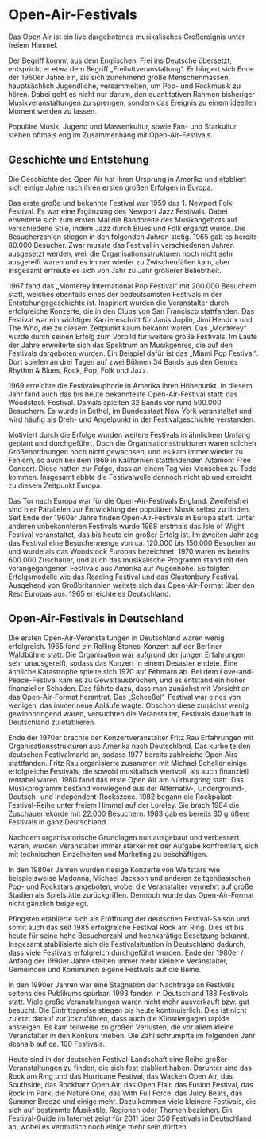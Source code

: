# Open-Air-Festivals

Das Open Air ist ein live dargebotenes musikalisches Großereignis unter
freiem Himmel.

Der Begriff kommt aus dem Englischen. Frei ins Deutsche übersetzt,
entspricht er etwa dem Begriff „Freiluftveranstaltung“. Er bürgert sich
Ende der 1960er Jahre ein, als sich zunehmend große Menschenmassen,
hauptsächlich Jugendliche, versammelten, um Pop- und Rockmusik zu hören.
Dabei geht es nicht nur darum, den quantitativen Rahmen bisheriger
Musikveranstaltungen zu sprengen, sondern das Ereignis zu einem ideellen
Moment werden zu lassen.

Populäre Musik, Jugend und Massenkultur, sowie Fan- und Starkultur
stehen oftmals eng im Zusammenhang mit Open-Air-Festivals.

## Geschichte und Entstehung

Die Geschichte des Open Air hat ihren Ursprung in Amerika und etabliert
sich einige Jahre nach ihren ersten großen Erfolgen in Europa.

Das erste große und bekannte Festival war 1959 das 1. Newport Folk
Festival. Es war eine Ergänzung des Newport Jazz Festivals. Dabei
erweiterte sich zum ersten Mal die Bandbreite des Musikangebots auf
verschiedene Stile, indem Jazz durch Blues und Folk ergänzt wurde. Die
Besucherzahlen stiegen in den folgenden Jahren stetig. 1965 gab es
bereits 80.000 Besucher. Zwar musste das Festival in verschiedenen
Jahren ausgesetzt werden, weil die Organisationsstrukturen noch nicht
sehr ausgereift waren und es immer wieder zu Zwischenfällen kam, aber
insgesamt erfreute es sich von Jahr zu Jahr größerer Beliebtheit.

1967 fand das „Monterey International Pop Festival“ mit 200.000
Besuchern statt, welches ebenfalls eines der bedeutsamsten Festivals in
der Entstehungsgeschichte ist. Inspiriert wurden die Veranstalter durch
erfolgreiche Konzerte, die in den Clubs von San Francisco stattfanden.
Das Festival war ein wichtiger Karriereschritt für Janis Joplin, Jimi
Hendrix und The Who, die zu diesem Zeitpunkt kaum bekannt waren. Das
„Monterey“ wurde durch seinen Erfolg zum Vorbild für weitere große
Festivals. Im Laufe der Jahre erweiterte sich das Spektrum an
Musikgenres, die auf den Festivals dargeboten wurden. Ein Beispiel dafür
ist das „Miami Pop Festival“. Dort spielen an drei Tagen auf zwei Bühnen
34 Bands aus den Genres Rhythm & Blues, Rock, Pop, Folk und Jazz.

1969 erreichte die Festivaleuphorie in Amerika ihren Höhepunkt. In
diesem Jahr fand auch das bis heute bekannteste Open-Air-Festival statt:
das Woodstock-Festival. Damals spielten 32 Bands vor rund 500.000
Besuchern. Es wurde in Bethel, im Bundesstaat New York veranstaltet und
wird häufig als Dreh- und Angelpunkt in der Festivalgeschichte
verstanden.

Motiviert durch die Erfolge wurden weitere Festivals in ähnlichem Umfang
geplant und durchgeführt. Doch die Organisationsstrukturen waren solchen
Größenordnungen noch nicht gewachsen, und es kam immer wieder zu
Fehlern, so auch bei dem 1969 in Kalifornien stattfindenden Altamont
Free Concert. Diese hatten zur Folge, dass an einem Tag vier Menschen zu
Tode kommen. Insgesamt ebbte die Festivalwelle dennoch nicht ab und
erreicht zu diesem Zeitpunkt Europa.

Das Tor nach Europa war für die Open-Air-Festivals England. Zweifelsfrei
sind hier Parallelen zur Entwicklung der populären Musik selbst zu
finden. Seit Ende der 1960er Jahre finden Open-Air-Festivals in Europa
statt. Unter anderen unbekannteren Festivals wurde 1968 erstmals das
Isle of Wight Festival veranstaltet, das bis heute ein großer Erfolg
ist. Im zweiten Jahr zog das Festival eine Besuchermenge von ca. 120.000
bis 150.000 Besucher an und wurde als das Woodstock Europas bezeichnet.
1970 waren es bereits 600.000 Zuschauer, und auch das musikalische
Programm stand mit den vorangegangenen Festivals aus Amerika auf
Augenhöhe. Es folgten Erfolgsmodelle wie das Reading Festival und das
Glastonbury Festival. Ausgehend von Großbritannien weitete sich das
Open-Air-Format über den Rest Europas aus. 1965 erreichte es
Deutschland.

## Open-Air-Festivals in Deutschland

Die ersten Open-Air-Veranstaltungen in Deutschland waren wenig
erfolgreich. 1965 fand ein Rolling Stones-Konzert auf der Berliner
Waldbühne statt. Die Organisation war aufgrund der jungen Erfahrungen
sehr unausgereift, sodass das Konzert in einem Desaster endete. Eine
ähnliche Katastrophe spielte sich 1970 auf Fehmarn ab. Bei dem
Love-and-Peace-Festival kam es zu Gewaltausbrüchen, und es entstand ein
hoher finanzieller Schaden. Das führte dazu, dass man zunächst mit
Vorsicht an das Open-Air-Format herantrat. Das „Scheeßel“-Festival war
eines von wenigen, das immer neue Anläufe wagte. Obschon diese zunächst
wenig gewinnbringend waren, versuchten die Veranstalter, Festivals
dauerhaft in Deutschland zu etablieren.

Ende der 1970er brachte der Konzertveranstalter Fritz Rau Erfahrungen
mit Organisationsstrukturen aus Amerika nach Deutschland. Das kurbelte
den deutschen Festivalmarkt an, sodass 1977 bereits zahlreiche Open Airs
stattfanden. Fritz Rau organisierte zusammen mit Michael Scheller einige
erfolgreiche Festivals, die sowohl musikalisch wertvoll, als auch
finanziell rentabel waren. 1980 fand das erste Open Air am Nürburgring
statt. Das Musikprogramm bestand vorwiegend aus der Alternativ-,
Underground-, Deutsch- und Independent-Rockszene. 1982 begann die
Rockpalast-Festival-Reihe unter freiem Himmel auf der Loreley. Sie brach
1984 die Zuschauerrekorde mit 22.000 Besuchern. 1983 gab es bereits 30
größere Festivals in ganz Deutschland.

Nachdem organisatorische Grundlagen nun ausgebaut und verbessert waren,
wurden Veranstalter immer stärker mit der Aufgabe konfrontiert, sich mit
technischen Einzelheiten und Marketing zu beschäftigen.

In den 1980er Jahren wurden riesige Konzerte von Weltstars wie
beispielsweise Madonna, Michael Jackson und anderen zeitgenössischen
Pop- und Rockstars angeboten, wobei die Veranstalter vermehrt auf große
Stadien als Spielstätte zurückgriffen. Dennoch wurde das Open-Air-Format
nicht gänzlich beigelegt.

Pfingsten etablierte sich als Eröffnung der deutschen Festival-Saison
und somit auch das seit 1985 erfolgreiche Festival Rock am Ring. Dies
ist bis heute für seine hohe Besucherzahl und hochkarätige Besetzung
bekannt. Insgesamt stabilisierte sich die Festivalsituation in
Deutschland dadurch, dass viele Festivals erfolgreich durchgeführt
wurden. Ende der 1980er / Anfang der 1990er Jahre stellten immer mehr
kleinere Veranstalter, Gemeinden und Kommunen eigene Festivals auf die
Beine.

In den 1990er Jahren war eine Stagnation der Nachfrage an Festivals
seitens des Publikums spürbar. 1993 fanden in Deutschland 183 Festivals
statt. Viele große Veranstaltungen waren nicht mehr ausverkauft bzw. gut
besucht. Die Eintrittspreise stiegen bis heute kontinuierlich. Dies ist
nicht zuletzt darauf zurückzuführen, dass auch die Künstlergagen rapide
ansteigen. Es kam teilweise zu großen Verlusten, die vor allem kleine
Veranstalter in den Konkurs trieben. Die Zahl schrumpfte im folgenden
Jahr deshalb auf ca. 100 Festivals.

Heute sind in der deutschen Festival-Landschaft eine Reihe großer
Veranstaltungen zu finden, die sich fest etabliert haben. Darunter sind
das Rock am Ring und das Hurricane Festival, das Wacken Open Air, das
Southside, das Rockharz Open Air, das Open Flair, das Fusion Festival,
das Rock im Park, die Nature One, das With Full Force, das Juicy Beats,
das Summer Breeze und einige mehr. Dazu kommen viele kleinere Festivals,
die sich auf bestimmte Musikstile, Regionen oder Themen beziehen. Ein
Festival-Guide im Internet zeigt für 2011 über 350 Festivals in
Deutschland an, wobei es vermutlich noch einige mehr sein dürften.

